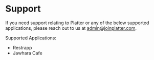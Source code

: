 # Support

If you need support relating to Platter or any of the below supported applications, please reach out to us at admin@joinplatter.com.

Supported Applications:
- Restrapp
- Jawhara Cafe
